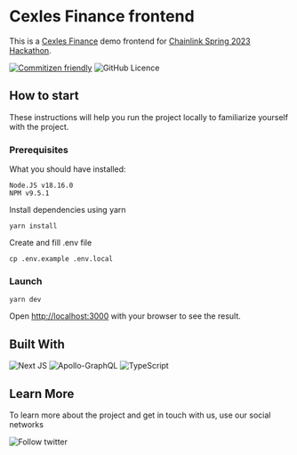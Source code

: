# Cexles Finance frontend

This is a [Cexles Finance](https://cexles.finance/) demo frontend for [Chainlink Spring 2023 Hackathon](https://chainlinkspring2023.devpost.com/).

[![Commitizen friendly](https://img.shields.io/badge/commitizen-friendly-brightgreen.svg)](http://commitizen.github.io/cz-cli/)
![GitHub Licence](https://img.shields.io/github/license/cexles/demo-frontend)

## How to start

These instructions will help you run the project locally to familiarize yourself with the project.

### Prerequisites

What you should have installed:

```
Node.JS v18.16.0
NPM v9.5.1
```

Install dependencies using yarn

```
yarn install
```

Create and fill .env file

```
cp .env.example .env.local
```

### Launch

```
yarn dev
```

Open [http://localhost:3000](http://localhost:3000) with your browser to see the result.

## Built With

![Next JS](https://img.shields.io/badge/Next-black?style=for-the-badge&logo=next.js&logoColor=white)
![Apollo-GraphQL](https://img.shields.io/badge/-ApolloGraphQL-311C87?style=for-the-badge&logo=apollo-graphql)
![TypeScript](https://img.shields.io/badge/typescript-%23007ACC.svg?style=for-the-badge&logo=typescript&logoColor=white)

## Learn More

To learn more about the project and get in touch with us, use our social networks

![Follow twitter](https://img.shields.io/twitter/follow/CexlesFinance?style=social)
